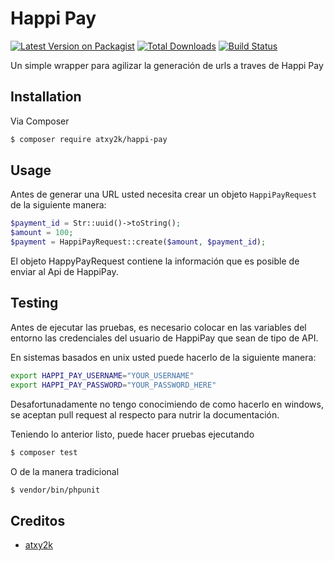 # Happi Pay

[![Latest Version on Packagist][ico-version]][link-packagist]
[![Total Downloads][ico-downloads]][link-downloads]
[![Build Status][ico-travis]][link-travis]

Un simple wrapper para agilizar la generación de urls a traves de Happi Pay

## Installation

Via Composer

``` bash
$ composer require atxy2k/happi-pay
```

## Usage

Antes de generar una URL usted necesita crear un objeto <code>HappiPayRequest</code> de la siguiente
manera:

``` php
$payment_id = Str::uuid()->toString();
$amount = 100;
$payment = HappiPayRequest::create($amount, $payment_id);
```
El objeto HappyPayRequest contiene la información que es posible de enviar al Api de 
HappiPay.

## Testing
Antes de ejecutar las pruebas, es necesario colocar en las variables del entorno 
las credenciales del usuario de HappiPay que sean de tipo de API.

En sistemas basados en unix usted puede hacerlo de la siguiente manera:
``` bash
export HAPPI_PAY_USERNAME="YOUR_USERNAME"
export HAPPI_PAY_PASSWORD="YOUR_PASSWORD_HERE"
```
Desafortunadamente no tengo conocimiendo de como hacerlo en windows, se aceptan pull request al 
respecto para nutrir la documentación.

Teniendo lo anterior listo, puede hacer pruebas ejecutando

``` bash
$ composer test
```
O de la manera tradicional
``` bash
$ vendor/bin/phpunit
```

## Creditos

- [atxy2k][link-author]

[ico-version]: https://img.shields.io/packagist/v/atxy2k/happypay.svg?style=flat-square
[ico-downloads]: https://img.shields.io/packagist/dt/atxy2k/happypay.svg?style=flat-square
[ico-travis]: https://img.shields.io/travis/atxy2k/happypay/master.svg?style=flat-square

[link-packagist]: https://packagist.org/packages/atxy2k/happy-pay
[link-downloads]: https://packagist.org/packages/atxy2k/happy-pay
[link-travis]: https://travis-ci.org/atxy2k/happy-pay
[link-author]: https://github.com/atxy2k
